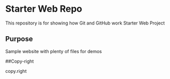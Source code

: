 # Starter Web Repo

This repository is for showing how Git and GitHub work
Starter Web Project

## Purpose

Sample website with plenty of files for demos

##Copy-right

copy.right